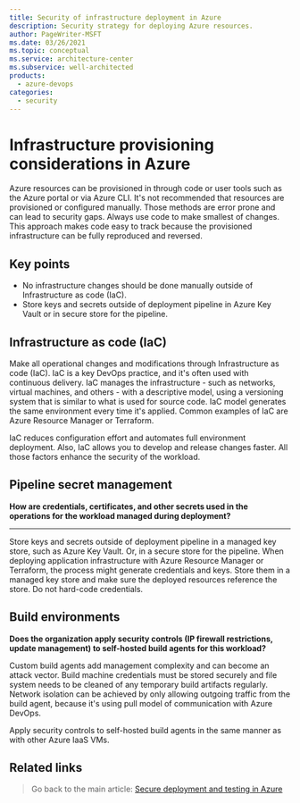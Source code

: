 ```yaml
---
title: Security of infrastructure deployment in Azure
description: Security strategy for deploying Azure resources. 
author: PageWriter-MSFT
ms.date: 03/26/2021
ms.topic: conceptual
ms.service: architecture-center
ms.subservice: well-architected
products:
  - azure-devops
categories:
  - security
---
```


# Infrastructure provisioning considerations in Azure

Azure resources can be provisioned in through code or user tools such as the Azure portal or via Azure CLI. It's not recommended that resources are provisioned or configured manually. Those methods are error prone and can lead to security gaps. Always use code to make smallest of changes. This approach makes code easy to track because the provisioned infrastructure can be fully reproduced and reversed. 


## Key points
-  No infrastructure changes should be done manually outside of Infrastructure as code (IaC).
- Store keys and secrets outside of deployment pipeline in Azure Key Vault or in secure store for the pipeline.

## Infrastructure as code (IaC) 

Make all operational changes and modifications through Infrastructure as code (IaC). IaC is a key DevOps practice, and it's often used with continuous delivery. IaC manages the infrastructure - such as networks, virtual machines, and others - with a descriptive model, using a versioning system that is similar to what is used for source code. IaC model generates the same environment every time it's applied. Common examples of IaC are Azure Resource Manager or Terraform.

IaC reduces configuration effort and automates full environment deployment. Also, IaC allows you to develop and release changes faster. All those factors enhance the security of the workload.


## Pipeline secret management
**How are credentials, certificates, and other secrets used in the operations for the workload managed during deployment?**
***

Store keys and secrets outside of deployment pipeline in a managed key store, such as Azure Key Vault. Or, in a secure store for the pipeline. When deploying application infrastructure with Azure Resource Manager or Terraform, the process might generate credentials and keys. Store them in a managed key store and make sure the deployed resources reference the store. Do not hard-code credentials.


## Build environments

**Does the organization apply security controls (IP firewall restrictions, update management) to self-hosted build agents for this workload?**

Custom build agents add management complexity and can become an attack vector. Build machine credentials must be stored securely and file system needs to be cleaned of any temporary build artifacts regularly. Network isolation can be achieved by only allowing outgoing traffic from the build agent, because it's using pull model of communication with Azure DevOps.

Apply security controls to self-hosted build agents in the same manner as with other Azure IaaS VMs.

## Related links

> Go back to the main article: [Secure deployment and testing in Azure](deploy.md)
